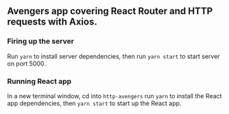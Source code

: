 ## Avengers app covering React Router and HTTP requests with Axios.

### Firing up the server
Run `yarn` to install server dependencies, then run `yarn start` to start server on port 5000.

### Running React app
In a new terminal window, cd into `http-avengers` run `yarn` to install the React app dependencies, then `yarn start` to start up the React app.